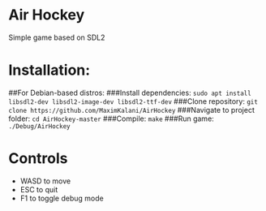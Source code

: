 # Air Hockey
Simple game based on SDL2 

# Installation:
##For Debian-based distros:
###Install dependencies:
`sudo apt install libsdl2-dev libsdl2-image-dev libsdl2-ttf-dev`
###Clone repository:
`git clone https://github.com/MaximKalani/AirHockey`
###Navigate to project folder:
`cd AirHockey-master`
###Compile:
`make`
###Run game:
`./Debug/AirHockey`

# Controls
- WASD to move
- ESC to quit
- F1 to toggle debug mode